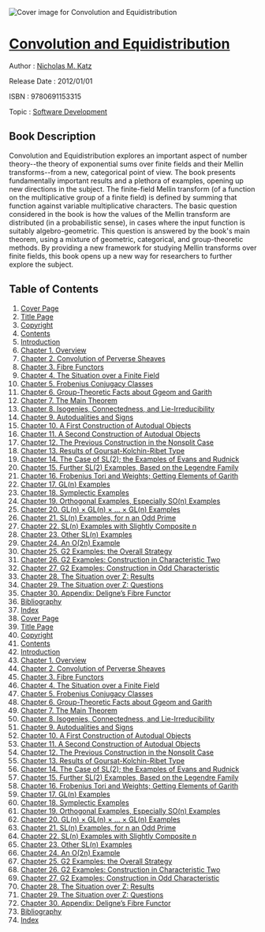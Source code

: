 ![Cover image for Convolution and Equidistribution](https://imgdetail.ebookreading.net/cover/cover/math_science_engineering/EB9780691153315.jpg)

[Convolution and Equidistribution](https://ebookreading.net/view/book/Convolution+and+Equidistribution-EB9780691153315_1.html "Convolution and Equidistribution")
====================================================================================================================

Author : [Nicholas M. Katz](https://ebookreading.net/search/author/Nicholas+M.+Katz)

Release Date : 2012/01/01

ISBN : 9780691153315

Topic : [Software Development](https://ebookreading.net/search/category/software-development)

Book Description
-----------------

Convolution and Equidistribution explores an important aspect of number theory--the theory of exponential sums over finite fields and their Mellin transforms--from a new, categorical point of view. The book presents fundamentally important results and a plethora of examples, opening up new directions in the subject. 
The finite-field Mellin transform (of a function on the multiplicative group of a finite field) is defined by summing that function against variable multiplicative characters. The basic question considered in the book is how the values of the Mellin transform are distributed (in a probabilistic sense), in cases where the input function is suitably algebro-geometric. This question is answered by the book's main theorem, using a mixture of geometric, categorical, and group-theoretic methods. 
By providing a new framework for studying Mellin transforms over finite fields, this book opens up a new way for researchers to further explore the subject.
              
Table of Contents
-----------------

1. [Cover Page](https://ebookreading.net/view/book/Convolution+and+Equidistribution-EB9780691153315_1.html)
1. [Title Page](https://ebookreading.net/view/book/Convolution+and+Equidistribution-EB9780691153315_3.html)
1. [Copyright](https://ebookreading.net/view/book/Convolution+and+Equidistribution-EB9780691153315_4.html)
1. [Contents](https://ebookreading.net/view/book/Convolution+and+Equidistribution-EB9780691153315_5.html)
1. [Introduction](https://ebookreading.net/view/book/Convolution+and+Equidistribution-EB9780691153315_7.html)
1. [Chapter 1. Overview](https://ebookreading.net/view/book/Convolution+and+Equidistribution-EB9780691153315_8.html)
1. [Chapter 2. Convolution of Perverse Sheaves](https://ebookreading.net/view/book/Convolution+and+Equidistribution-EB9780691153315_9.html)
1. [Chapter 3. Fibre Functors](https://ebookreading.net/view/book/Convolution+and+Equidistribution-EB9780691153315_10.html)
1. [Chapter 4. The Situation over a Finite Field](https://ebookreading.net/view/book/Convolution+and+Equidistribution-EB9780691153315_11.html)
1. [Chapter 5. Frobenius Conjugacy Classes](https://ebookreading.net/view/book/Convolution+and+Equidistribution-EB9780691153315_12.html)
1. [Chapter 6. Group-Theoretic Facts about Ggeom and Garith](https://ebookreading.net/view/book/Convolution+and+Equidistribution-EB9780691153315_13.html)
1. [Chapter 7. The Main Theorem](https://ebookreading.net/view/book/Convolution+and+Equidistribution-EB9780691153315_14.html)
1. [Chapter 8. Isogenies, Connectedness, and Lie-Irreducibility](https://ebookreading.net/view/book/Convolution+and+Equidistribution-EB9780691153315_15.html)
1. [Chapter 9. Autodualities and Signs](https://ebookreading.net/view/book/Convolution+and+Equidistribution-EB9780691153315_16.html)
1. [Chapter 10. A First Construction of Autodual Objects](https://ebookreading.net/view/book/Convolution+and+Equidistribution-EB9780691153315_17.html)
1. [Chapter 11. A Second Construction of Autodual Objects](https://ebookreading.net/view/book/Convolution+and+Equidistribution-EB9780691153315_18.html)
1. [Chapter 12. The Previous Construction in the Nonsplit Case](https://ebookreading.net/view/book/Convolution+and+Equidistribution-EB9780691153315_19.html)
1. [Chapter 13. Results of Goursat-Kolchin-Ribet Type](https://ebookreading.net/view/book/Convolution+and+Equidistribution-EB9780691153315_20.html)
1. [Chapter 14. The Case of SL(2); the Examples of Evans and Rudnick](https://ebookreading.net/view/book/Convolution+and+Equidistribution-EB9780691153315_21.html)
1. [Chapter 15. Further SL(2) Examples, Based on the Legendre Family](https://ebookreading.net/view/book/Convolution+and+Equidistribution-EB9780691153315_22.html)
1. [Chapter 16. Frobenius Tori and Weights; Getting Elements of Garith](https://ebookreading.net/view/book/Convolution+and+Equidistribution-EB9780691153315_23.html)
1. [Chapter 17. GL(n) Examples](https://ebookreading.net/view/book/Convolution+and+Equidistribution-EB9780691153315_24.html)
1. [Chapter 18. Symplectic Examples](https://ebookreading.net/view/book/Convolution+and+Equidistribution-EB9780691153315_25.html)
1. [Chapter 19. Orthogonal Examples, Especially SO(n) Examples](https://ebookreading.net/view/book/Convolution+and+Equidistribution-EB9780691153315_26.html)
1. [Chapter 20. GL(n) × GL(n) × … × GL(n) Examples](https://ebookreading.net/view/book/Convolution+and+Equidistribution-EB9780691153315_27.html)
1. [Chapter 21. SL(n) Examples, for n an Odd Prime](https://ebookreading.net/view/book/Convolution+and+Equidistribution-EB9780691153315_28.html)
1. [Chapter 22. SL(n) Examples with Slightly Composite n](https://ebookreading.net/view/book/Convolution+and+Equidistribution-EB9780691153315_29.html)
1. [Chapter 23. Other SL(n) Examples](https://ebookreading.net/view/book/Convolution+and+Equidistribution-EB9780691153315_30.html)
1. [Chapter 24. An O(2n) Example](https://ebookreading.net/view/book/Convolution+and+Equidistribution-EB9780691153315_31.html)
1. [Chapter 25. G2 Examples: the Overall Strategy](https://ebookreading.net/view/book/Convolution+and+Equidistribution-EB9780691153315_32.html)
1. [Chapter 26. G2 Examples: Construction in Characteristic Two](https://ebookreading.net/view/book/Convolution+and+Equidistribution-EB9780691153315_33.html)
1. [Chapter 27. G2 Examples: Construction in Odd Characteristic](https://ebookreading.net/view/book/Convolution+and+Equidistribution-EB9780691153315_34.html)
1. [Chapter 28. The Situation over Z: Results](https://ebookreading.net/view/book/Convolution+and+Equidistribution-EB9780691153315_35.html)
1. [Chapter 29. The Situation over Z: Questions](https://ebookreading.net/view/book/Convolution+and+Equidistribution-EB9780691153315_36.html)
1. [Chapter 30. Appendix: Deligne’s Fibre Functor](https://ebookreading.net/view/book/Convolution+and+Equidistribution-EB9780691153315_37.html)
1. [Bibliography](https://ebookreading.net/view/book/Convolution+and+Equidistribution-EB9780691153315_38.html)
1. [Index](https://ebookreading.net/view/book/Convolution+and+Equidistribution-EB9780691153315_39.html)
1. [Cover Page](https://ebookreading.net/view/book/Convolution+and+Equidistribution-EB9780691153315_1.html)
1. [Title Page](https://ebookreading.net/view/book/Convolution+and+Equidistribution-EB9780691153315_3.html)
1. [Copyright](https://ebookreading.net/view/book/Convolution+and+Equidistribution-EB9780691153315_4.html)
1. [Contents](https://ebookreading.net/view/book/Convolution+and+Equidistribution-EB9780691153315_5.html)
1. [Introduction](https://ebookreading.net/view/book/Convolution+and+Equidistribution-EB9780691153315_7.html)
1. [Chapter 1. Overview](https://ebookreading.net/view/book/Convolution+and+Equidistribution-EB9780691153315_8.html)
1. [Chapter 2. Convolution of Perverse Sheaves](https://ebookreading.net/view/book/Convolution+and+Equidistribution-EB9780691153315_9.html)
1. [Chapter 3. Fibre Functors](https://ebookreading.net/view/book/Convolution+and+Equidistribution-EB9780691153315_10.html)
1. [Chapter 4. The Situation over a Finite Field](https://ebookreading.net/view/book/Convolution+and+Equidistribution-EB9780691153315_11.html)
1. [Chapter 5. Frobenius Conjugacy Classes](https://ebookreading.net/view/book/Convolution+and+Equidistribution-EB9780691153315_12.html)
1. [Chapter 6. Group-Theoretic Facts about Ggeom and Garith](https://ebookreading.net/view/book/Convolution+and+Equidistribution-EB9780691153315_13.html)
1. [Chapter 7. The Main Theorem](https://ebookreading.net/view/book/Convolution+and+Equidistribution-EB9780691153315_14.html)
1. [Chapter 8. Isogenies, Connectedness, and Lie-Irreducibility](https://ebookreading.net/view/book/Convolution+and+Equidistribution-EB9780691153315_15.html)
1. [Chapter 9. Autodualities and Signs](https://ebookreading.net/view/book/Convolution+and+Equidistribution-EB9780691153315_16.html)
1. [Chapter 10. A First Construction of Autodual Objects](https://ebookreading.net/view/book/Convolution+and+Equidistribution-EB9780691153315_17.html)
1. [Chapter 11. A Second Construction of Autodual Objects](https://ebookreading.net/view/book/Convolution+and+Equidistribution-EB9780691153315_18.html)
1. [Chapter 12. The Previous Construction in the Nonsplit Case](https://ebookreading.net/view/book/Convolution+and+Equidistribution-EB9780691153315_19.html)
1. [Chapter 13. Results of Goursat-Kolchin-Ribet Type](https://ebookreading.net/view/book/Convolution+and+Equidistribution-EB9780691153315_20.html)
1. [Chapter 14. The Case of SL(2); the Examples of Evans and Rudnick](https://ebookreading.net/view/book/Convolution+and+Equidistribution-EB9780691153315_21.html)
1. [Chapter 15. Further SL(2) Examples, Based on the Legendre Family](https://ebookreading.net/view/book/Convolution+and+Equidistribution-EB9780691153315_22.html)
1. [Chapter 16. Frobenius Tori and Weights; Getting Elements of Garith](https://ebookreading.net/view/book/Convolution+and+Equidistribution-EB9780691153315_23.html)
1. [Chapter 17. GL(n) Examples](https://ebookreading.net/view/book/Convolution+and+Equidistribution-EB9780691153315_24.html)
1. [Chapter 18. Symplectic Examples](https://ebookreading.net/view/book/Convolution+and+Equidistribution-EB9780691153315_25.html)
1. [Chapter 19. Orthogonal Examples, Especially SO(n) Examples](https://ebookreading.net/view/book/Convolution+and+Equidistribution-EB9780691153315_26.html)
1. [Chapter 20. GL(n) × GL(n) × … × GL(n) Examples](https://ebookreading.net/view/book/Convolution+and+Equidistribution-EB9780691153315_27.html)
1. [Chapter 21. SL(n) Examples, for n an Odd Prime](https://ebookreading.net/view/book/Convolution+and+Equidistribution-EB9780691153315_28.html)
1. [Chapter 22. SL(n) Examples with Slightly Composite n](https://ebookreading.net/view/book/Convolution+and+Equidistribution-EB9780691153315_29.html)
1. [Chapter 23. Other SL(n) Examples](https://ebookreading.net/view/book/Convolution+and+Equidistribution-EB9780691153315_30.html)
1. [Chapter 24. An O(2n) Example](https://ebookreading.net/view/book/Convolution+and+Equidistribution-EB9780691153315_31.html)
1. [Chapter 25. G2 Examples: the Overall Strategy](https://ebookreading.net/view/book/Convolution+and+Equidistribution-EB9780691153315_32.html)
1. [Chapter 26. G2 Examples: Construction in Characteristic Two](https://ebookreading.net/view/book/Convolution+and+Equidistribution-EB9780691153315_33.html)
1. [Chapter 27. G2 Examples: Construction in Odd Characteristic](https://ebookreading.net/view/book/Convolution+and+Equidistribution-EB9780691153315_34.html)
1. [Chapter 28. The Situation over Z: Results](https://ebookreading.net/view/book/Convolution+and+Equidistribution-EB9780691153315_35.html)
1. [Chapter 29. The Situation over Z: Questions](https://ebookreading.net/view/book/Convolution+and+Equidistribution-EB9780691153315_36.html)
1. [Chapter 30. Appendix: Deligne’s Fibre Functor](https://ebookreading.net/view/book/Convolution+and+Equidistribution-EB9780691153315_37.html)
1. [Bibliography](https://ebookreading.net/view/book/Convolution+and+Equidistribution-EB9780691153315_38.html)
1. [Index](https://ebookreading.net/view/book/Convolution+and+Equidistribution-EB9780691153315_39.html)
